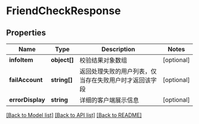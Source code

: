 # FriendCheckResponse

## Properties
Name | Type | Description | Notes
------------ | ------------- | ------------- | -------------
**infoItem** | **object[]** | 校验结果对象数组 | [optional] 
**failAccount** | **string[]** | 返回处理失败的用户列表，仅当存在失败用户时才返回该字段 | [optional] 
**errorDisplay** | **string** | 详细的客户端展示信息 | [optional] 

[[Back to Model list]](../README.md#documentation-for-models) [[Back to API list]](../README.md#documentation-for-api-endpoints) [[Back to README]](../README.md)



